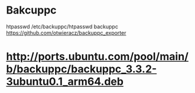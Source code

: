 # Bakcuppc

htpasswd /etc/backuppc/htpasswd backuppc
https://github.com/otwieracz/backuppc_exporter

# http://ports.ubuntu.com/pool/main/b/backuppc/backuppc_3.3.2-3ubuntu0.1_arm64.deb

